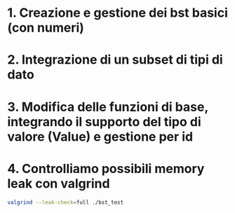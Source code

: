 # 1. Creazione e gestione dei bst basici (con numeri)

# 2. Integrazione di un subset di tipi di dato

# 3. Modifica delle funzioni di base, integrando il supporto del tipo di valore (Value) e gestione per id

# 4. Controlliamo possibili memory leak con valgrind

```bash
valgrind --leak-check=full ./bst_test
```
